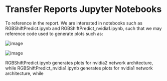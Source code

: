 # Transfer Reports Jupyter Notebooks
To reference in the report. We are interested in notebooks such as RGBShiftPredict.ipynb and RGBShiftPredict_nvidia1.ipynb, such that we may reference code used to generate plots such as:

![image](https://user-images.githubusercontent.com/232522/182038717-c919c467-1a5e-44c2-b72b-713448589a83.png)

![image](https://user-images.githubusercontent.com/232522/182038732-83851b84-b7c6-4767-8c6d-e86d819cb7dc.png)

RGBShiftPredict.ipynb generates plots for nvidia2 network architecture, while RGBShiftPredict_nvidia1.ipynb generates plots for nvidia1 network architecture, while 
